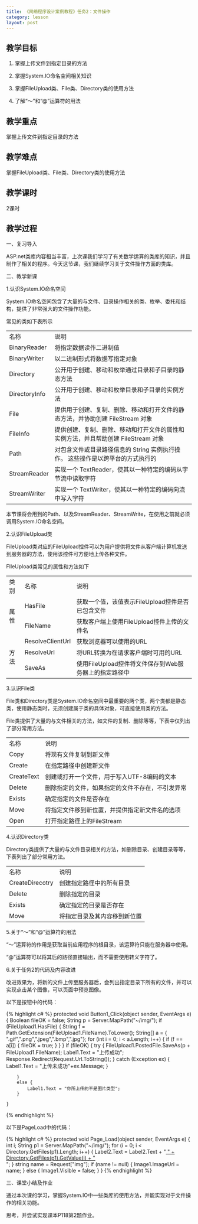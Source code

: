 ```yaml
---
title: 《网络程序设计案例教程》任务2：文件操作
category: lesson
layout: post
---
```


## 教学目标

1. 掌握上传文件到指定目录的方法

2. 掌握System.IO命名空间相关知识

3. 掌握FileUpload类、File类、Directory类的使用方法

4. 了解“～”和“@”运算符的用法

## 教学重点

掌握上传文件到指定目录的方法

## 教学难点

掌握FileUpload类、File类、Directory类的使用方法

## 教学课时

2课时

## 教学过程

一、复习导入

ASP.net类库内容相当丰富，上次课我们学习了有关数学运算的类库的知识，并且制作了相关的程序。今天这节课，我们继续学习关于文件操作方面的类库。

二、教学新课

1.认识System.IO命名空间

System.IO命名空间包含了大量的与文件、目录操作相关的类、枚举、委托和结构，提供了非常强大的文件操作功能。

常见的类如下表所示

<table>
<tr><td>名称</td><td>说明</td></tr>
<tr><td>BinaryReader</td><td>将指定数据读作二进制值</td></tr>
<tr><td>BinaryWriter</td><td>以二进制形式将数据写指定对象</td></tr>
<tr><td>Directory</td><td>公开用于创建、移动和枚举通过目录和子目录的静态方法</td></tr>
<tr><td>DirectoryInfo</td><td>公开用于创建、移动和枚举目录和子目录的实例方法</td></tr>
<tr><td>File</td><td>提供用于创建、复制、删除、移动和打开文件的静态方法，并协助创建 FileStream 对象</td></tr>
<tr><td>FileInfo</td><td>提供创建、复制、删除、移动和打开文件的属性和实例方法，并且帮助创建 FileStream 对象</td></tr>
<tr><td>Path</td><td>对包含文件或目录路径信息的 String 实例执行操作。 这些操作是以跨平台的方式执行的</td></tr>
<tr><td>StreamReader</td><td>实现一个 TextReader，使其以一种特定的编码从字节流中读取字符</td></tr>
<tr><td>StreamWriter</td><td>实现一个 TextWriter，使其以一种特定的编码向流中写入字符</td></tr>
</table>

本节课将会用到的Path、以及StreamReader、StreamWrite，在使用之前就必须调用System.IO命名空间。

2.认识FileUpload类

FileUpload类对应的FileUpload控件可以为用户提供将文件从客户端计算机发送到服务器的方法，使用该控件可方便地上传各种文件。

FIleUpload类常见的属性和方法如下

<table>
<tr><td>类别</td><td>名称</td><td>说明</td></tr>
<tr><td rowspan='2'>属性</td><td>HasFile</td><td>获取一个值，该值表示FileUpload控件是否已包含文件</td></tr>
<tr><td>FileName</td><td>获取客户端上使用FileUpload控件上传的文件名</td></tr>
<tr><td rowspan='3'>方法</td><td>ResolveClientUrl</td><td>获取浏览器可以使用的URL</td></tr>
<tr><td>ResolveUrl</td><td>将URL转换为在请求客户端时可用的URL</td></tr>
<tr><td>SaveAs</td><td>使用FileUpload控件将文件保存到Web服务器上的指定路径中</td></tr>
</table>

3.认识File类

File类和Directory类是System.IO命名空间中最重要的两个类，两个类都是静态类，使用静态类时，无须创建属于类的具体对象，可直接使用类的方法。

File类提供了大量的与文件相关的方法，如文件的复制、删除等等，下表中仅列出了部分常用方法。

<table>
<tr><td>名称</td><td>说明</td></tr>
<tr><td>Copy</td><td>将现有文件复制到新文件</td></tr>
<tr><td>Create</td><td>在指定路径中创建新文件</td></tr>
<tr><td>CreateText</td><td>创建或打开一个文件，用于写入UTF-8编码的文本</td></tr>
<tr><td>Delete</td><td>删除指定的文件，如果指定的文件不存在，不引发异常</td></tr>
<tr><td>Exists</td><td>确定指定的文件是否存在</td></tr>
<tr><td>Move</td><td>将指定文件移到新位置，并提供指定新文件名的选项</td></tr>
<tr><td>Open</td><td>打开指定路径上的FileStream</td></tr>
</table>

4.认识Directory类

Directory类提供了大量的与文件目录相关的方法，如删除目录、创建目录等等，下表列出了部分常用方法。

<table>
<tr><td>名称</td><td>说明</td></tr>
<tr><td>CreateDirecotry</td><td>创建指定路径中的所有目录</td></tr>
<tr><td>Delete</td><td>删除指定的目录</td></tr>
<tr><td>Exists</td><td>确定指定的目录是否存在</td></tr>
<tr><td>Move</td><td>将指定目录及其内容移到新位置</td></tr>
</table>

5.关于“～”和“@”运算符的用法

“～”运算符的作用是获取当前应用程序的根目录，该运算符只能在服务器中使用。

“@”运算符可以将其后的路径直接输出，而不需要使用转义字符了。

6.关于任务2的代码及内容改进

改进效果为，将新的文件上传至服务器后，会列出指定目录下所有的文件，并可以实现点击某个图像，可以页面中预览图像。

以下是按钮中的代码：

{% highlight c# %}
 protected void Button1_Click(object sender, EventArgs e)
    {
        Boolean fileOK = false;
        String p = Server.MapPath("~/img/");
        if (FileUpload1.HasFile)
        {
            String f = Path.GetExtension(FileUpload1.FileName).ToLower();
            String[] a = { ".gif",".png",".jpeg",".bmp",".jpg"};
            for (int i = 0; i < a.Length; i++) {
                if (f == a[i]) {
                    fileOK = true;
                }
            }
        }
        if (fileOK)
        {
            try
            {
                FileUpload1.PostedFile.SaveAs(p + FileUpload1.FileName);
                Label1.Text = "上传成功";
                Response.Redirect(Request.Url.ToString()); 
            }
            catch (Exception ex)
            {
                Label1.Text = "上传未成功"+ex.Message;
            }

        }
        else {
            Label1.Text = "你所上传的不是图片类型";
        }

    }
{% endhighlight %}     

以下是PageLoad中的代码：

{% highlight c# %}
 protected void Page_Load(object sender, EventArgs e)
    {
        int i;
        String p1 = Server.MapPath("~/img/");
        for (i = 0; i < Directory.GetFiles(p1).Length; i++) {
            Label2.Text = Label2.Text + "<a href='?img=/img/" + Path.GetFileName(Directory.GetFiles(p1).GetValue(i).ToString()) + "'> " + Directory.GetFiles(p1).GetValue(i) + "</a><br />";
        }
        string name = Request["img"];
        if (name != null)
        {
            Image1.ImageUrl = name;
        }
        else {
            Image1.Visible = false;
        }
    }
{% endhighlight %}  

三、课堂小结及作业

通过本次课的学习，掌握System.IO中一些类库的使用方法，并能实现对于文件操作的相关功能。

思考，并尝试实现课本P118第2题作业。